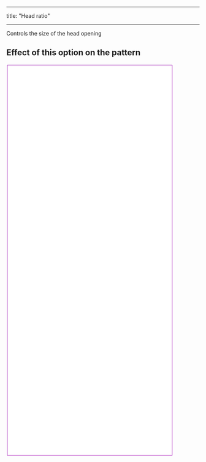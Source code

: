***

title: "Head ratio"

***

Controls the size of the head opening

## Effect of this option on the pattern

![This image shows the effect of this option by superimposing several variants that have a different value for this option](tiberius_headratio_sample.svg "Effect of this option on the pattern")
